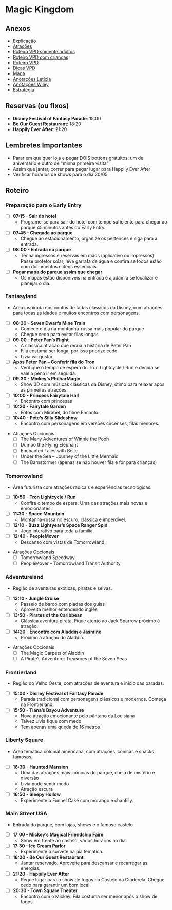 # Magic Kingdom

## Anexos

- [Explicação](./Magic%20Kingdom/Explicação.md)
- [Atrações](./Magic%20Kingdom/Atrações.md)
- [Roteiro VPD somente adultos](./Magic%20Kingdom/2025-04-Roteiro-VPD-Orlando_-Magic-Kingdom-adultos.pdf)
- [Roteiro VPD com crianças](./Magic%20Kingdom/2025-04-Roteiro-VPD-Orlando-Magic-Kingdom-criancas.pdf)
- [Roteiro VPD](./Magic%20Kingdom/Roteiro%20VPD.md)
- [Dicas VPD](./Magic%20Kingdom/DIcas%20VPD.md)
- [Mapa](./Magic%20Kingdom/06-2023-mapa-magic-kingdom.pdf)
- [Anotações Letícia](./Magic%20Kingdom/Anotações%20Letícia.md)
- [Anotações Wiley](./Magic%20Kingdom/Anotações%20Wiley.md)
- [Estratégia](./Magic%20Kingdom/Estratégia.md)

## Reservas (ou fixos)

- **Disney Festival of Fantasy Parade**: 15:00
- **Be Our Guest Restaurant**: 18:20
- **Happily Ever After**: 21:20

## Lembretes Importantes

- Parar em qualquer loja e pegar DOIS bottons gratuitos: um de aniversário e outro de "minha primeira visita"
- Assim que jantar, correr para pegar lugar para Happily Ever After
- Verificar horários de shows para o dia 20/05

## Roteiro

### Preparação para o Early Entry

- [ ] **07:15 - Sair do hotel**
  - Programe-se para sair do hotel com tempo suficiente para chegar ao parque 45 minutos antes do Early Entry.
- [ ] **07:45 - Chegada ao parque**
  - Chegue ao estacionamento, organize os pertences e siga para a entrada.
- [ ] **08:00 - Entrada no parque**
  - Tenha ingressos e reservas em mãos (aplicativo ou impressos). Passe protetor solar, leve garrafa de água e confira se todos estão com documentos e itens essenciais.
- [ ] **Pegar mapa do parque assim que chegar**
  - Os mapas estão disponíveis na entrada e ajudam a se localizar e planejar o dia.

### Fantasyland

- Área inspirada nos contos de fadas clássicos da Disney, com atrações para todas as idades e muitos encontros com personagens.

- [ ] **08:30 - Seven Dwarfs Mine Train**
  - Comece o dia na montanha-russa mais popular do parque
  - Chegue cedo para evitar filas longas
- [ ] **09:00 - Peter Pan’s Flight**
  - A clássica atração que recria a história de Peter Pan
  - Fila costuma ser longa, por isso priorize cedo
  - Lívia vai gostar
- [ ] **Após Peter Pan – Conferir fila do Tron**
  - Verifique o tempo de espera do Tron Lightcycle / Run e decida se vale a pena ir em seguida.
- [ ] **09:30 - Mickey’s PhilharMagic**
  - Show 3D com músicas clássicas da Disney, ótimo para relaxar após as primeiras atrações.
- [ ] **10:00 - Princess Fairytale Hall**
  - Encontro com princesas
- [ ] **10:20 - Fairytale Garden**
  - Fotos com Mirabel, do filme Encanto.
- [ ] **10:40 - Pete’s Silly Slideshow**
  - Encontro com personagens em versões circenses, filas menores.

- Atrações Opcionais
  - [ ] The Many Adventures of Winnie the Pooh
  - [ ] Dumbo the Flying Elephant
  - [ ] Enchanted Tales with Belle
  - [ ] Under the Sea – Journey of the Little Mermaid
  - [ ] The Barnstormer (apenas se não houver fila e for para crianças)

### Tomorrowland

- Área futurista com atrações radicais e experiências tecnológicas.

- [ ] **10:50 - Tron Lightcycle / Run**
  - Confira o tempo de espera. Uma das atrações mais novas e emocionantes.
- [ ] **11:30 - Space Mountain**
  - Montanha-russa no escuro, clássica e imperdível.
- [ ] **12:10 - Buzz Lightyear’s Space Ranger Spin**
  - Jogo interativo para toda a família.
- [ ] **12:40 - PeopleMover**
  - Descanso com vistas de Tomorrowland.

- Atrações Opcionais
  - [ ] Tomorrowland Speedway
  - [ ] PeopleMover – Tomorrowland Transit Authority

### Adventureland

- Região de aventuras exóticas, piratas e selvas.

- [ ] **13:10 - Jungle Cruise**
  - Passeio de barco com piadas dos guias
  - Aproveita melhor entendendo inglês
- [ ] **13:50 - Pirates of the Caribbean**
  - Clássica aventura pirata. Fique atento ao Jack Sparrow próximo à atração.
- [ ] **14:20 - Encontro com Aladdin e Jasmine**
  - Próximo à atração do Aladdin.

- Atrações Opcionais
  - [ ] The Magic Carpets of Aladdin
  - [ ] A Pirate’s Adventure: Treasures of the Seven Seas

### Frontierland

- Região do Velho Oeste, com atrações de aventura e início das paradas.

- [ ] **15:00 - Disney Festival of Fantasy Parade**
  - Parada tradicional com personagens clássicos e modernos. Começa na Frontierland.
- [ ] **15:50 - Tiana’s Bayou Adventure**
  - Nova atração emocionante pelo pântano da Louisiana
  - Talvez Lívia fique com medo
  - Tem apenas uma queda de 16 metros

### Liberty Square

- Área temática colonial americana, com atrações icônicas e snacks famosos.

- [ ] **16:30 - Haunted Mansion**
  - Uma das atrações mais icônicas do parque, cheia de mistério e diversão
  - Lívia pode sentir medo
  - Atração escura
- [ ] **16:50 - Sleepy Hollow**
  - Experimente o Funnel Cake com morango e chantilly.

### Main Street USA

- Entrada do parque, com lojas, shows e o famoso castelo

- [ ] **17:00 - Mickey’s Magical Friendship Faire**
  - Show em frente ao castelo, vários horários ao dia.
- [ ] **17:30 - Ice Cream Parlor**
  - Experimente o sorvete na pia temática.
- [ ] **18:20 - Be Our Guest Restaurant**
  - Jantar reservado. Aproveite para descansar e recarregar as energias.
- [ ] **21:20 - Happily Ever After**
  - Pegue lugar para o show de fogos no Castelo da Cinderela. Chegue cedo para garantir um bom local.
- [ ] **20:30 - Town Square Theater**
  - Encontro com o Mickey. Fila costuma ser menor após o show de fogos.
